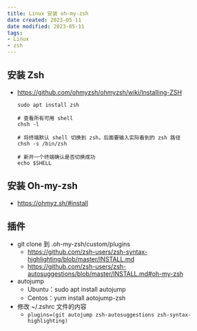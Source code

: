 ```yaml
---
title: Linux 安装 oh-my-zsh
date created: 2023-05-11
date modified: 2023-05-11
tags:
- Linux
- zsh
---
```


## 安装 Zsh

- <https://github.com/ohmyzsh/ohmyzsh/wiki/Installing-ZSH>

  ```shell
  sudo apt install zsh

  # 查看所有可用 shell
  chsh -l

  # 将终端默认 shell 切换到 zsh，后面要输入实际看到的 zsh 路径
  chsh -s /bin/zsh

  # 新开一个终端确认是否切换成功
  echo $SHELL
  ```

## 安装 Oh-my-zsh

- <https://ohmyz.sh/#install>

## 插件

- git clone 到 .oh-my-zsh/custom/plugins
  - <https://github.com/zsh-users/zsh-syntax-highlighting/blob/master/INSTALL.md>
  - <https://github.com/zsh-users/zsh-autosuggestions/blob/master/INSTALL.md#oh-my-zsh>
- autojump
  - Ubuntu：sudo apt install autojump
  - Centos：yum install aotojump-zsh
- 修改 ~/.zshrc 文件的内容
  - `plugins=(git autojump zsh-autosuggestions zsh-syntax-highlighting)`
